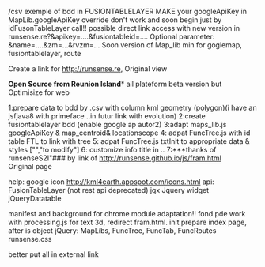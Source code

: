 /csv
	exemple of bdd in FUSIONTABLELAYER
	MAKE your googleApiKey in MapLib.googleApiKey override don't work
	and soon begin just by idFusonTableLayer call!!
	possible direct link access with new version in 
	runsense.re?&apikey=....&fusiontableid=....
	Optional parameter:
		&name=....&zm=...&rvzm=...
Soon version of Map_lib min for 
	goglemap, fusiontablelayer, route
	
Create a link for http://runsense.re, Original view

**Open Source from Reunion Island***
all plateform beta version but Optimisize for web

1:prepare data to bdd by .csv with column kml geometry (polygon)(i have an jsfjava8 with primeface ..in futur link with evolution)
2:create fusiontablelayer bdd (enable google ap autor2)
3:adapt maps_lib.js googleApiKey & map_centroid& locationscope
4: adpat FuncTree.js with id table FTL to link with tree
5: adpat FuncTree.js txtInit to appropriate data & styles ["","to modify"]
6: customize info title in ..
7:***thanks of runsenseS2I"### by link of http://runsense.github.io/js/fram.html  
Original page

help: google icon http://kml4earth.appspot.com/icons.html
	api: FusionTableLayer (not rest api deprecated)
		jqx Jquery widget
		jQueryDatatable
		


manifest and background for chrome module adaptation!!
fond.pde work with processing.js for text 3d, redirect fram.html.
init prepare index page,
after is object jQuery:
 MapLibs, FuncTree, FuncTab, FuncRoutes
 runsense.css

better put all in external link
